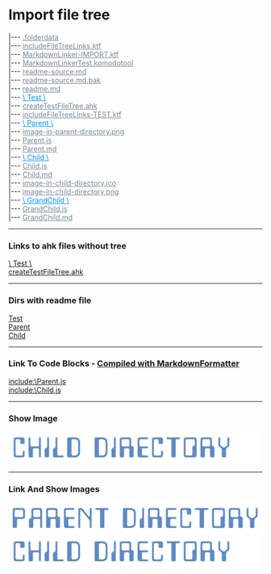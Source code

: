 # Import file tree  
|--- <a href=".folderdata" style="color:#788894;" >.folderdata</a>  
|--- <a href="includeFileTreeLinks.ktf" style="color:#788894;" >includeFileTreeLinks.ktf</a>  
|--- <a href="MarkdownLinker-IMPORT.ktf" style="color:#788894;" >MarkdownLinker-IMPORT.ktf</a>  
|--- <a href="MarkdownLinkerTest.komodotool" style="color:#788894;" >MarkdownLinkerTest.komodotool</a>  
|--- <a href="readme-source.md" style="color:#788894;" >readme-source.md</a>  
|--- <a href="readme-source.md.bak" style="color:#788894;" >readme-source.md.bak</a>  
|--- <a href="readme.md" style="color:#788894;" >readme.md</a>  
|--- <a href="Test" style="color:#0091ff;" >\ Test \\</a>  
    |--- <a href="Test/createTestFileTree.ahk" style="color:#788894;" >createTestFileTree.ahk</a>  
    |--- <a href="Test/includeFileTreeLinks-TEST.ktf" style="color:#788894;" >includeFileTreeLinks-TEST.ktf</a>  
    |--- <a href="Test/Parent" style="color:#0091ff;" >\ Parent \\</a>  
        |--- <a href="Test/Parent/image-in-parent-directory.png" style="color:#788894;" >image-in-parent-directory.png</a>  
        |--- <a href="Test/Parent/Parent.js" style="color:#788894;" >Parent.js</a>  
        |--- <a href="Test/Parent/Parent.md" style="color:#788894;" >Parent.md</a>  
        |--- <a href="Test/Parent/Child" style="color:#0091ff;" >\ Child \\</a>  
            |--- <a href="Test/Parent/Child/Child.js" style="color:#788894;" >Child.js</a>  
            |--- <a href="Test/Parent/Child/Child.md" style="color:#788894;" >Child.md</a>  
            |--- <a href="Test/Parent/Child/image-in-child-directory.ico" style="color:#788894;" >image-in-child-directory.ico</a>  
            |--- <a href="Test/Parent/Child/image-in-child-directory.png" style="color:#788894;" >image-in-child-directory.png</a>  
            |--- <a href="Test/Parent/Child/GrandChild" style="color:#0091ff;" >\ GrandChild \\</a>  
                |--- <a href="Test/Parent/Child/GrandChild/GrandChild.js" style="color:#788894;" >GrandChild.js</a>  
                |--- <a href="Test/Parent/Child/GrandChild/GrandChild.md" style="color:#788894;" >GrandChild.md</a>  


------------------------------------------------------------------------------------  

### Links to ahk files without tree  
[\ Test \\](Test)  
    [createTestFileTree.ahk](Test/createTestFileTree.ahk)  


------------------------------------------------------------------------------------  

### Dirs with readme file  
[Test](Test)  
[Parent](Test/Parent)  
[Child](Test/Parent/Child)  


------------------------------------------------------------------------------------  

### Link To Code Blocks - [Compiled with MarkdownFormatter]( https://github.com/vilbur/KOMODO-AppData/tree/master/tools/Scripts/Markdown/markdownFormatter )  

[include:\Parent.js]( \Test\Parent\Parent.js)  
[include:\Child.js]( \Test\Parent\Child\Child.js)  


------------------------------------------------------------------------------------  

### Show Image  
![image-in-child-directory.ico](Test/Parent/Child/image-in-child-directory.ico)  


------------------------------------------------------------------------------------  

### Link And Show Images  
<a href="Test/Parent/image-in-parent-directory.png" style="color:#788894;" ><img src="Test/Parent/image-in-parent-directory.png" alt="image-in-parent-directory.png" ></a>  
<a href="Test/Parent/Child/image-in-child-directory.png" style="color:#788894;" ><img src="Test/Parent/Child/image-in-child-directory.png" alt="image-in-child-directory.png" ></a>  
  